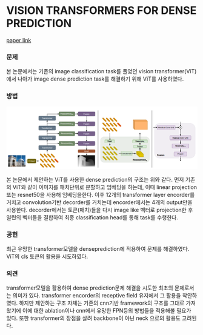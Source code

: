 # VISION TRANSFORMERS FOR DENSE PREDICTION

[paper link](https://openaccess.thecvf.com/content/ICCV2021/html/Ranftl_Vision_Transformers_for_Dense_Prediction_ICCV_2021_paper.html)

### 문제

본 논문에서는 기존의 image classification task를 풀었던 vision transformer(ViT)에서 나아가 image dense prediction task를 해결하기 위해
ViT를 사용하였다.

### 방법

<p align="center"><img src="../resource/ranftl2021vision_1.PNG"></p>

본 논문에서 제안하는 ViT를 사용한 dense prediction의 구조는 위와 같다.
먼저 기존의 ViT와 같이 이미지를 패치단위로 분할하고 임베딩을 하는데, 이때 linear projection 또는 
resnet50을 사용해 임베딩을한다.
이후 12개의 transformer layer encorder를 거치고 convolution기반 decorder를 거치는데 encorder에서는 4개의 output만을 사용한다.
decorder에서는 토큰(패치)들을 다시 image like 벡터로 projection한 후 일련의 벡터들을 결합하여 최종 classification head를 통해 
task를 수행한다.

### 공헌

최근 유망한 transformer모델을 denseprediction에 적용하여 문제를 해결하였다. ViT의 cls 토큰의 활용을 시도하였다.

### 의견

transformer모델을 활용하여 dense prediction문제 해결을 시도한 최초의 문제로서는 의미가 있다. transformer encorder의 receptive field
유지에서 그 활용을 착안하였다. 하지만 제안하는 구조 자체는 기존의 cnn기반 framework의 구조를 그대로 가져왔기에 이에 대한 ablation이나 
cnn에서 유망한 FPN등의 방법들을 적용해볼 필요가 있다. 또한 transformer의 장점을 살려 backbone이 아닌 neck 으로의 활용도 고려된다.
